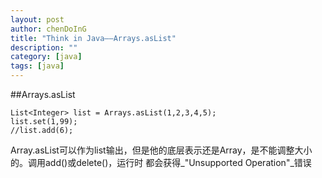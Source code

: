 ```yaml
---
layout: post
author: chenDoInG
title: "Think in Java——Arrays.asList"
description: ""
category: [java]
tags: [java]
---
```

##Arrays.asList

    List<Integer> list = Arrays.asList(1,2,3,4,5);
    list.set(1,99);
    //list.add(6);
Array.asList可以作为list输出，但是他的底层表示还是Array，是不能调整大小的。调用add()或delete()，运行时 都会获得_"Unsupported Operation"_错误
